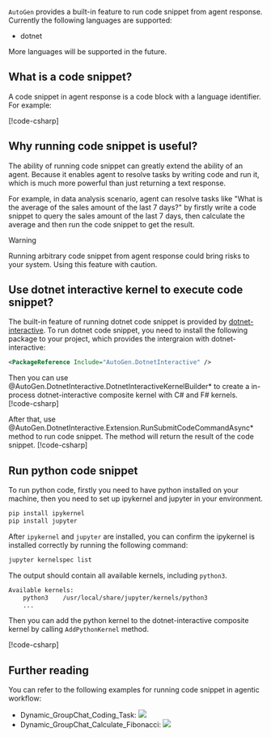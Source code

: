 `AutoGen` provides a built-in feature to run code snippet from agent response. Currently the following languages are supported:
- dotnet

More languages will be supported in the future.

## What is a code snippet?
A code snippet in agent response is a code block with a language identifier. For example:

[!code-csharp[](../../sample/AutoGen.BasicSamples/CodeSnippet/RunCodeSnippetCodeSnippet.cs?name=code_snippet_1_3)]

## Why running code snippet is useful?
The ability of running code snippet can greatly extend the ability of an agent. Because it enables agent to resolve tasks by writing code and run it, which is much more powerful than just returning a text response.

For example, in data analysis scenario, agent can resolve tasks like "What is the average of the sales amount of the last 7 days?" by firstly write a code snippet to query the sales amount of the last 7 days, then calculate the average and then run the code snippet to get the result.

> [!WARNING]
> Running arbitrary code snippet from agent response could bring risks to your system. Using this feature with caution.

## Use dotnet interactive kernel to execute code snippet?
The built-in feature of running dotnet code snippet is provided by [dotnet-interactive](https://github.com/dotnet/interactive). To run dotnet code snippet, you need to install the following package to your project, which provides the intergraion with dotnet-interactive:

```xml
<PackageReference Include="AutoGen.DotnetInteractive" />
```

Then you can use @AutoGen.DotnetInteractive.DotnetInteractiveKernelBuilder* to create a in-process dotnet-interactive composite kernel with C# and F# kernels.
[!code-csharp[](../../sample/AutoGen.BasicSamples/CodeSnippet/RunCodeSnippetCodeSnippet.cs?name=code_snippet_1_1)]

After that, use @AutoGen.DotnetInteractive.Extension.RunSubmitCodeCommandAsync* method to run code snippet. The method will return the result of the code snippet.
[!code-csharp[](../../sample/AutoGen.BasicSamples/CodeSnippet/RunCodeSnippetCodeSnippet.cs?name=code_snippet_1_2)]

## Run python code snippet
To run python code, firstly you need to have python installed on your machine, then you need to set up ipykernel and jupyter in your environment.

```bash
pip install ipykernel
pip install jupyter
```

After `ipykernel` and `jupyter` are installed, you can confirm the ipykernel is installed correctly by running the following command:

```bash
jupyter kernelspec list
```

The output should contain all available kernels, including `python3`.

```bash
Available kernels:
    python3    /usr/local/share/jupyter/kernels/python3
    ...
```

Then you can add the python kernel to the dotnet-interactive composite kernel by calling `AddPythonKernel` method.

[!code-csharp[](../../sample/AutoGen.BasicSamples/CodeSnippet/RunCodeSnippetCodeSnippet.cs?name=code_snippet_1_4)]

## Further reading
You can refer to the following examples for running code snippet in agentic workflow:
- Dynamic_GroupChat_Coding_Task:  [![](https://img.shields.io/badge/Open%20on%20Github-grey?logo=github)](https://github.com/superdapp/superdappstudio/blob/main/dotnet/sample/AutoGen.BasicSample/Example04_Dynamic_GroupChat_Coding_Task.cs)
- Dynamic_GroupChat_Calculate_Fibonacci: [![](https://img.shields.io/badge/Open%20on%20Github-grey?logo=github)](https://github.com/superdapp/superdappstudio/blob/main/dotnet/sample/AutoGen.BasicSample/Example07_Dynamic_GroupChat_Calculate_Fibonacci.cs)
